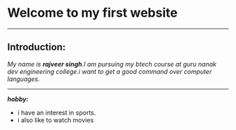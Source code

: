# Welcome to my first website
---
## Introduction:
*My name is **rajveer singh**.I am pursuing my btech course at guru nanak dev engineering college.i want to get a good command over computer languages.*

---

***hobby:***
- i have an interest in sports.
- i also like to watch movies



